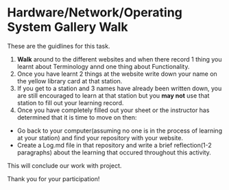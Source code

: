 # Hardware/Network/Operating System Gallery Walk

These are the guidlines for this task.

1. **Walk** around to the different websites and when there record 1 thing you learnt about Terminology annd one thing about Functionality.
2. Once you have learnt 2 things at the website write down your name on the yellow library card at that station.
3. If you get to a station and 3 names have already been written down, you are still encouraged to learn at that station but you **may not**
use that station to fill out your learning record.
4. Once you have completely filled out your sheet or the instructor has determined that it is time to move on then:

- Go back to your computer(assuming no one is in the process of learning at your station) and find your repository with your website.
- Create a Log.md file in that repository and write a brief reflection(1-2 paragraphs) about the learning that occured throughout this activity.

This will conclude our work with project.

Thank you for your participation!
